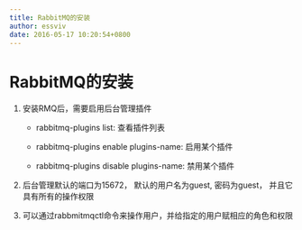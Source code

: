 ```yaml
---
title: RabbitMQ的安装
author: essviv
date: 2016-05-17 10:20:54+0800
---
```


# RabbitMQ的安装

1. 安装RMQ后，需要启用后台管理插件
	* rabbitmq-plugins list: 查看插件列表
	
	* rabbitmq-plugins enable plugins-name: 启用某个插件    
	
	* rabbitmq-plugins disable plugins-name: 禁用某个插件

2. 后台管理默认的端口为15672， 默认的用户名为guest, 密码为guest， 并且它具有所有的操作权限

3. 可以通过rabbmitmqctl命令来操作用户，并给指定的用户赋相应的角色和权限